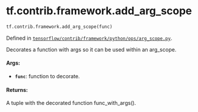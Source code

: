 <div itemscope itemtype="http://developers.google.com/ReferenceObject">
<meta itemprop="name" content="tf.contrib.framework.add_arg_scope" />
<meta itemprop="path" content="Stable" />
</div>

# tf.contrib.framework.add_arg_scope

``` python
tf.contrib.framework.add_arg_scope(func)
```



Defined in [`tensorflow/contrib/framework/python/ops/arg_scope.py`](https://www.tensorflow.org/code/tensorflow/contrib/framework/python/ops/arg_scope.py).

Decorates a function with args so it can be used within an arg_scope.

#### Args:

* <b>`func`</b>: function to decorate.


#### Returns:

A tuple with the decorated function func_with_args().